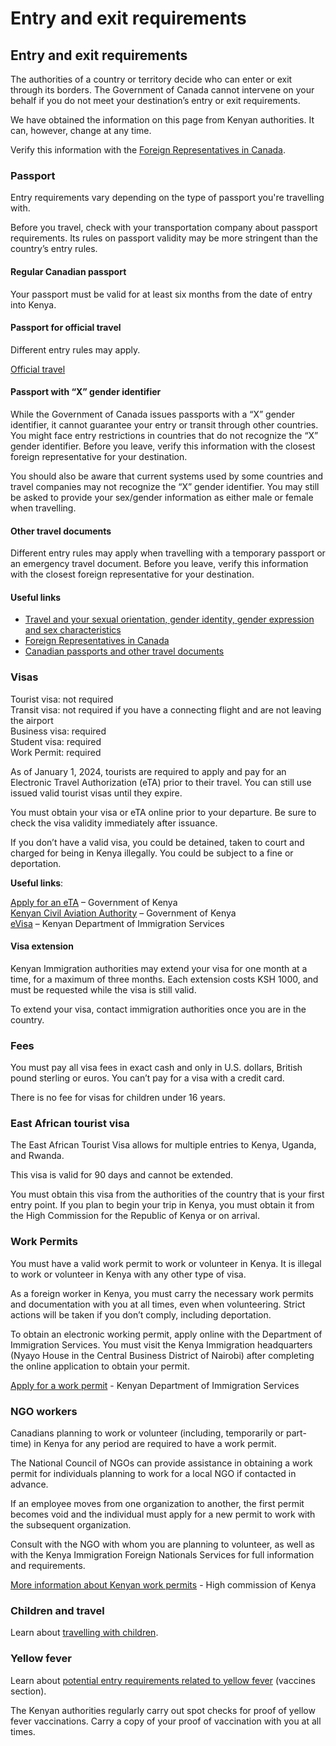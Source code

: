 # Entry and exit requirements

## Entry and exit requirements

The authorities of a country or territory decide who can enter or exit through its borders. The Government of Canada cannot intervene on your behalf if you do not meet your destination’s entry or exit requirements.

We have obtained the information on this page from Kenyan authorities. It can, however, change at any time.

Verify this information with the [Foreign Representatives in Canada](https://www.international.gc.ca/protocol-protocole/reps.aspx?lang=eng).

### Passport

Entry requirements vary depending on the type of passport you're travelling with.

Before you travel, check with your transportation company about passport requirements. Its rules on passport validity may be more stringent than the country’s entry rules.

#### Regular Canadian passport

Your passport must be valid for at least six months from the date of entry into Kenya.

#### Passport for official travel

Different entry rules may apply.

[Official travel](https://www.canada.ca/en/immigration-refugees-citizenship/services/canadian-passports/official-travel.html)

#### Passport with “X” gender identifier

While the Government of Canada issues passports with a “X” gender identifier, it cannot guarantee your entry or transit through other countries. You might face entry restrictions in countries that do not recognize the “X” gender identifier. Before you leave, verify this information with the closest foreign representative for your destination.

You should also be aware that current systems used by some countries and travel companies may not recognize the “X” gender identifier. You may still be asked to provide your sex/gender information as either male or female when travelling.

#### Other travel documents

Different entry rules may apply when travelling with a temporary passport or an emergency travel document. Before you leave, verify this information with the closest foreign representative for your destination.

#### Useful links

* [Travel and your sexual orientation, gender identity, gender expression and sex characteristics](https://travel.gc.ca/travelling/health-safety/lgbt-travel)
* [Foreign Representatives in Canada](https://www.international.gc.ca/protocol-protocole/reps.aspx?lang=eng)
* [Canadian passports and other travel documents](http://www.canada.ca/passport)

### Visas

Tourist visa: not required  
Transit visa: not required if you have a connecting flight and are not leaving the airport   
Business visa: required  
Student visa: required  
Work Permit: required

As of January 1, 2024, tourists are required to apply and pay for an Electronic Travel Authorization (eTA) prior to their travel. You can still use issued valid tourist visas until they expire.

You must obtain your visa or eTA online prior to your departure. Be sure to check the visa validity immediately after issuance.

If you don’t have a valid visa, you could be detained, taken to court and charged for being in Kenya illegally. You could be subject to a fine or deportation.

**Useful links**:

[Apply for an eTA](https://www.etakenya.go.ke/en) – Government of Kenya  
[Kenyan Civil Aviation Authority](https://www.kcaa.or.ke/sites/default/files/publication/visa_free_regime_in_kenya.pdf) – Government of Kenya  
[eVisa](http://evisa.go.ke/evisa.html) – Kenyan Department of Immigration Services

#### Visa extension

Kenyan Immigration authorities may extend your visa for one month at a time, for a maximum of three months. Each extension costs KSH 1000, and must be requested while the visa is still valid.

To extend your visa, contact immigration authorities once you are in the country.

### Fees

You must pay all visa fees in exact cash and only in U.S. dollars, British pound sterling or euros. You can’t pay for a visa with a credit card.

There is no fee for visas for children under 16 years.

### East African tourist visa

The East African Tourist Visa allows for multiple entries to Kenya, Uganda, and Rwanda.

This visa is valid for 90 days and cannot be extended.

You must obtain this visa from the authorities of the country that is your first entry point. If you plan to begin your trip in Kenya, you must obtain it from the High Commission for the Republic of Kenya or on arrival.

### Work Permits

You must have a valid work permit to work or volunteer in Kenya. It is illegal to work or volunteer in Kenya with any other type of visa.

As a foreign worker in Kenya, you must carry the necessary work permits and documentation with you at all times, even when volunteering. Strict actions will be taken if you don’t comply, including deportation.

To obtain an electronic working permit, apply online with the Department of Immigration Services. You must visit the Kenya Immigration headquarters (Nyayo House in the Central Business District of Nairobi) after completing the online application to obtain your permit.

[Apply for a work permit](https://fns.immigration.go.ke/) - Kenyan Department of Immigration Services

### NGO workers

Canadians planning to work or volunteer (including, temporarily or part-time) in Kenya for any period are required to have a work permit.

The National Council of NGOs can provide assistance in obtaining a work permit for individuals planning to work for a local NGO if contacted in advance.

If an employee moves from one organization to another, the first permit becomes void and the individual must apply for a new permit to work with the subsequent organization.

Consult with the NGO with whom you are planning to volunteer, as well as with the Kenya Immigration Foreign Nationals Services for full information and requirements.

[More information about Kenyan work permits](http://kenyahighcommission.ca/certificates/employmentsettlement-entry/) - High commission of Kenya

### Children and travel

Learn about [travelling with children](http://travel.gc.ca/travelling/children).

### Yellow fever

Learn about [potential entry requirements related to yellow fever](#health) (vaccines section).

The Kenyan authorities regularly carry out spot checks for proof of yellow fever vaccinations. Carry a copy of your proof of vaccination with you at all times.